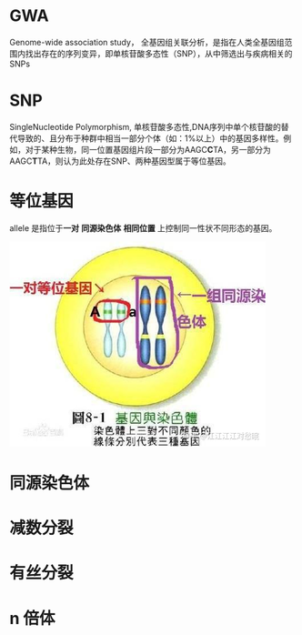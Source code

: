# GWA
Genome-wide association study， 全基因组关联分析，是指在人类全基因组范围内找出存在的序列变异，即单核苷酸多态性（SNP），从中筛选出与疾病相关的SNPs



# SNP
SingleNucleotide Polymorphism, 单核苷酸多态性,DNA序列中单个核苷酸的替代导致的、且分布于种群中相当一部分个体（如：1%以上）中的基因多样性。例如，对于某种生物，同一位置基因组片段一部分为AAGC**C**TA，另一部分为AAGC**T**TA，则认为此处存在SNP、两种基因型属于等位基因。


# 等位基因
allele 是指位于**一对** **同源染色体** **相同位置** 上控制同一性状不同形态的基因。  

![](../images/allele.jpeg)   


# 

# 同源染色体


# 减数分裂


# 有丝分裂


# n 倍体








